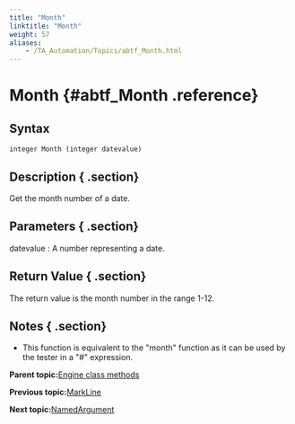 ```yaml
--- 
title: "Month"
linktitle: "Month"
weight: 57
aliases: 
    - /TA_Automation/Topics/abtf_Month.html
---
```

# Month {#abtf_Month .reference}

## Syntax

`integer Month (integer datevalue)`

## Description { .section}

Get the month number of a date.

## Parameters { .section}

datevalue
:   A number representing a date.

## Return Value { .section}

The return value is the month number in the range 1-12.

## Notes { .section}

-   This function is equivalent to the "month" function as it can be used by the tester in a "\#" expression.

**Parent topic:**[Engine class methods](../../TA_Automation/Topics/abtf_Engine_classes.html)

**Previous topic:**[MarkLine](../../TA_Automation/Topics/abtf_MarkLine.html)

**Next topic:**[NamedArgument](../../TA_Automation/Topics/abtf_NamedArgument.html)

